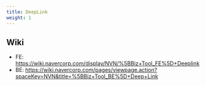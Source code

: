 ```yaml
---
title: DeepLink
weight: 1
---
```


## Wiki
- FE: https://wiki.navercorp.com/display/NVN/%5BBiz+Tool_FE%5D+Deeplink
- BE: https://wiki.navercorp.com/pages/viewpage.action?spaceKey=NVN&title=%5BBiz+Tool_BE%5D+Deep+Link